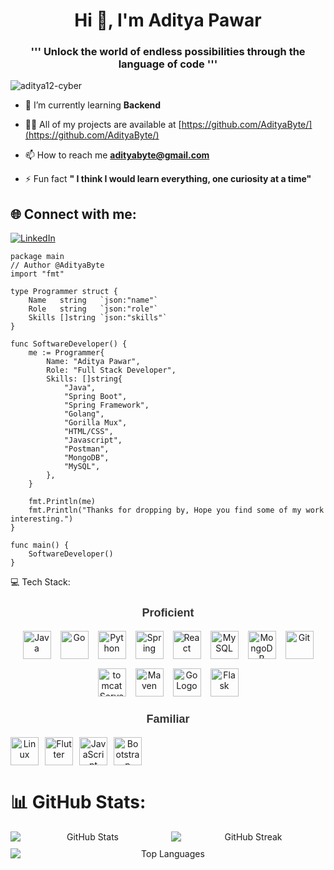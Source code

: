 <h1 align="center">Hi 👋, I'm Aditya Pawar</h1>

<h3 align="center">''' Unlock the world of endless possibilities through the language of code '''</h3>
  
<p align="left"> <img src="https://komarev.com/ghpvc/?username=aditya12-cyber&label=Profile%20views&color=0e75b6&style=flat" alt="aditya12-cyber" /> </p>

- 🌱 I’m currently learning **Backend**

- 👨‍💻 All of my projects are available at [https://github.com/AdityaByte/](https://github.com/AdityaByte/)

- 📫 How to reach me **adityabyte@gmail.com**

- ⚡ Fun fact **" I think I would learn everything, one curiosity at a time"**


## 🌐 Connect with me:
[![LinkedIn](https://img.shields.io/badge/LinkedIn-%230077B5.svg?logo=linkedin&logoColor=white)](https://www.linkedin.com/in/aditya-pawar-557a56332/)

```golang
package main
// Author @AdityaByte
import "fmt"

type Programmer struct {
	Name   string   `json:"name"`
	Role   string   `json:"role"`
	Skills []string `json:"skills"`
}

func SoftwareDeveloper() {
	me := Programmer{
		Name: "Aditya Pawar",
		Role: "Full Stack Developer",
		Skills: []string{
			"Java",
			"Spring Boot",
			"Spring Framework",
			"Golang",
			"Gorilla Mux",
			"HTML/CSS",
			"Javascript",
			"Postman",
			"MongoDB",
			"MySQL",
		},
	}

	fmt.Println(me)
	fmt.Println("Thanks for dropping by, Hope you find some of my work interesting.")
}

func main() {
	SoftwareDeveloper()
}

```

<!--
```
package github.readme;
// Author @AdityaByte

import java.util.List;

class SoftwareEngineer{

  private String name;
  private String role;
  private List<String> skills;
    
    public SoftwareEngineer(){
      this.name = "Aditya Pawar";
      this.role = "Software Engineer";
      this.skills = Arrays.asList("Java" , "Spring framework" , "Python" , "Javascript" , "Git" , "Figma" , "Mongodb" , "MySQL");
    }

    public String sayHi(){
      System.out.println("Thanks for dropping by, Hope you find some of my work interesting.");
    }
}

public class Main(){
  public static void main(String[] args){
    SoftwareEngineer engineer = new SoftwareEngineer();
    engineer.sayHi();
  }
}
```
-->


💻 Tech Stack:

<!-- Proficient Section -->
<div align="center">
    <h3 style="font-family: 'Arial', sans-serif; font-size: 18px; color: #333;">Proficient</h3>
</div>

<div style="display: flex; flex-wrap: wrap; gap: 10px;">
    <div align="center" style="display: flex; flex-wrap: wrap; justify-content: center; gap: 15px;">
        <!-- Languages -->
        <img src="https://cdn.jsdelivr.net/gh/devicons/devicon@latest/icons/java/java-original.svg" alt="Java" width="45" height="45" />
        <img src="https://cdn.jsdelivr.net/gh/devicons/devicon@latest/icons/go/go-original.svg" alt="Go" width="45" height="45" />
        <img src="https://cdn.jsdelivr.net/gh/devicons/devicon@latest/icons/python/python-original.svg" alt="Python" width="45" height="45" />
        <img src="https://cdn.jsdelivr.net/gh/devicons/devicon@latest/icons/spring/spring-original-wordmark.svg" alt="Spring" width="45" height="45" />
        <img src="https://cdn.jsdelivr.net/gh/devicons/devicon@latest/icons/react/react-original.svg" alt="React" width="45" height="45" />
        <img src="https://cdn.jsdelivr.net/gh/devicons/devicon@latest/icons/mysql/mysql-original-wordmark.svg" alt="MySQL" width="45" height="45" />
        <img src="https://cdn.jsdelivr.net/gh/devicons/devicon@latest/icons/mongodb/mongodb-original.svg" alt="MongoDB" width="45" height="45" />
        <img src="https://cdn.jsdelivr.net/gh/devicons/devicon@latest/icons/git/git-original.svg" alt="Git" width="45" height="45" />
        <img src="https://cdn.jsdelivr.net/gh/devicons/devicon@latest/icons/tomcat/tomcat-original.svg" alt="tomcatServer" width="45" height="45" />
        <img src="https://cdn.jsdelivr.net/gh/devicons/devicon@latest/icons/maven/maven-original.svg" alt="Maven" width="45" height="45" />
        <img src="https://golang.org/doc/gopher/gophercolor.png" alt="Go Logo" width="45" height="45" />
        <img src="https://cdn.jsdelivr.net/gh/devicons/devicon@latest/icons/flask/flask-original.svg" alt="Flask" width="45" height="45" />
    </div>
</div>

<!-- Familiar Section -->
<div align="center">
    <h3 style="font-family: 'Arial', sans-serif; font-size: 18px; color: #333;">Familiar</h3>
</div>

<div style="display: flex; flex-wrap: wrap; gap: 15px;">
    <div align="center" style="display: flex; flex-wrap: wrap; justify-content: center; gap: 10px;">
        <img src="https://cdn.jsdelivr.net/gh/devicons/devicon@latest/icons/linux/linux-original.svg" alt="Linux" width="45" height="45" />
        <img src="https://cdn.jsdelivr.net/gh/devicons/devicon@latest/icons/flutter/flutter-original.svg" alt="Flutter" width="45" height="45" />
        <img src="https://cdn.jsdelivr.net/gh/devicons/devicon@latest/icons/javascript/javascript-original.svg" alt="JavaScript" width="45" height="45" />
        <img src="https://cdn.jsdelivr.net/gh/devicons/devicon@latest/icons/bootstrap/bootstrap-original.svg" alt="Bootstrap" width="45" height="45" />
    </div>
</div>


# 📊 GitHub Stats:

<div align="center">
    <div style="display: flex; justify-content: center; flex-wrap: wrap; gap: 10px; max-width: 100%;">
        <img src="https://github-readme-stats.vercel.app/api?username=AdityaByte&theme=dark&hide_border=false&include_all_commits=false&count_private=false" alt="GitHub Stats" style="flex: 1; min-width: 200px;" />
        <img src="https://github-readme-streak-stats.herokuapp.com/?user=AdityaByte&theme=dark&hide_border=false" alt="GitHub Streak" style="flex: 1; min-width: 200px;" />
        <img src="https://github-readme-stats.vercel.app/api/top-langs/?username=AdityaByte&theme=dark&hide_border=false&include_all_commits=false&count_private=false&layout=compact" alt="Top Languages" style="flex: 1; min-width: 200px;" />
    </div>
</div>




